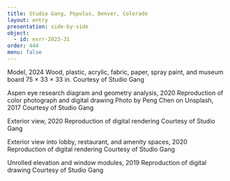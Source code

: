 ```yaml
---
title: Studio Gang, Populus, Denver, Colorado
layout: entry
presentation: side-by-side
object:
  - id: exrr-2023-31
order: 444
menu: false
---
```


Model, 2024
Wood, plastic, acrylic, fabric, paper, spray paint, and museum board
75 × 33 × 33 in.
Courtesy of Studio Gang

Aspen eye research diagram and geometry analysis, 2020
Reproduction of color photograph and digital drawing
Photo by Peng Chen on Unsplash, 2017
Courtesy of Studio Gang

Exterior view, 2020
Reproduction of digital rendering
Courtesy of Studio Gang

Exterior view into lobby, restaurant, and amenity spaces, 2020
Reproduction of digital rendering
Courtesy of Studio Gang

Unrolled elevation and window modules, 2019
Reproduction of digital drawing
Courtesy of Studio Gang

